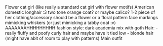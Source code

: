 Flower cat girl (like really a standard cat girl with flower motifs)
American domestic longhair :3
two tone orange coat? or maybe calico?
1-2 piece of her clothing/accessory should be a flower or a floral pattern
face markings mimicking whiskers (or just mimicking a tabby coat :v)
AAAAAAAHHHHHHHHH
fashion style: dark academia mix with goth
Hair:
	- really fluffy and poofy curly hair and maybe have it tied low
	- blonde hair (might have abit of room to play with patterns)
Main outfit